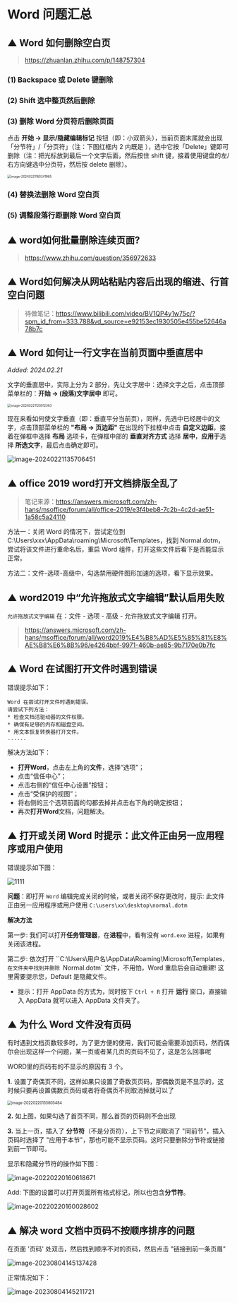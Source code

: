 # Word 问题汇总



## ▲ Word 如何删除空白页

> https://zhuanlan.zhihu.com/p/148757304

### (1) Backspace 或 Delete 键删除

### (2) Shift 选中整页然后删除

### (3) 删除 Word 分页符后删除页面

点击 **开始 -> 显示/隐藏编辑标记** 按钮（即：小双箭头），当前页面末尾就会出现 「分节符」/「分页符」（注：下图红框内 2 内既是 ），选中它按「Delete」键即可删除（注：把光标放到最后一个文字后面，然后按住 shift 键，接着使用键盘的左/右方向键选中分页符，然后按 delete 删除）。

<img src="./readme.assets/image-20240221160241965.png" alt="image-20240221160241965" style="zoom:50%;" />

### (4) 替换法删除 Word 空白页

### (5) 调整段落行距删除 Word 空白页



## ▲ word如何批量删除连续页面?

> https://www.zhihu.com/question/356972633





## ▲ Word如何解决从网站粘贴内容后出现的缩进、行首空白问题

> 待做笔记：https://www.bilibili.com/video/BV1QP4y1w75c/?spm_id_from=333.788&vd_source=e92153ec1930505e455be52646a78b7c



## ▲ Word 如何让一行文字在当前页面中垂直居中

*Added: 2024.02.21*

文字的垂直居中，实际上分为 2 部分，先让文字居中：选择文字之后，点击顶部菜单栏的：**开始 -> (段落)文字居中** 即可。

<img src="./readme.assets/image-20240221120012363.png" alt="image-20240221120012363" style="zoom:50%;" />

现在来看如何使文字垂直（即：垂直平分当前页），同样，先选中已经居中的文字，点击顶部菜单栏的 **"布局 -> 页边距"** 在出现的下拉框中点击 **自定义边距**，接着在弹框中选择 **布局** 选项卡，在弹框中部的 **垂直对齐方式** 选择 **居中**，**应用于**选择 **所选文字**，最后点击确定即可。

![image-20240221135706451](./readme.assets/image-20240221135706451.png)





## ▲ office 2019 word打开文档排版全乱了

> 笔记来源：https://answers.microsoft.com/zh-hans/msoffice/forum/all/office-2019/e3f4beb8-7c2b-4c2d-ae51-1a58c5a24110

方法一：关闭 Word 的情况下，尝试定位到 C:\Users\xxx\AppData\roaming\Microsoft\Templates，找到 Normal.dotm，尝试将该文件进行重命名后，重启 Word 组件，打开这些文件后看下是否能显示正常。

方法二：文件-选项-高级中，勾选禁用硬件图形加速的选项，看下显示效果。




## ▲ word2019 中“允许拖放式文字编辑”默认启用失败

`允许拖放式文字编辑` 在：文件 - 选项 - 高级 - 允许拖放式文字编辑 打开。

> https://answers.microsoft.com/zh-hans/msoffice/forum/all/word2019%E4%B8%AD%E5%85%81%E8%AE%B8%E6%8B%96/e4264bbf-9971-460b-ae85-9b7170e0b7fc




## ▲ Word 在试图打开文件时遇到错误

错误提示如下：

```
Word 在尝试打开文件时遇到错误。
请尝试下列方法：
* 检查文档活驱动器的文件权限。
* 确保有足够的内存和磁盘空间。
* 用文本恢复转换器打开文件。
......
```

解决方法如下：

- **打开Word**，点击左上角的**文件**，选择“选项”；
- 点击“信任中心”；
- 点击右侧的“信任中心设置”按钮；
- 点击“受保护的视图”；
- 将右侧的三个选项前面的勾都去掉并点击右下角的确定按钮；
- 再次**打开Word**文档，问题解决。



## ▲ 打开或关闭 Word 时提示：此文件正由另一应用程序或用户使用

错误提示如下图：

![1111](./readme.assets/11.png)

**问题**：即打开 `Word` 编辑完成关闭的时候，或者关闭不保存更改时，提示: 此文件正由另一应用程序或用户使用 `C:\users\xx\desktop\normal.dotm`

**解决方法**

第一步: 我们可以打开**任务管理器**，在**进程**中，看有没有 `word.exe` 进程，如果有关闭该进程。

第二步: 依次打开 ``C:\Users\用户名\AppData\Roaming\Microsoft\Templates`，在文件夹中找到并删除 `Normal.dotm` 文件，不用怕，Word 重启后会自动重建! 这里需要提示您，Default 是隐藏文件。

- 提示：打开 AppData 的方式为，同时按下 `Ctrl + R` 打开 **运行** 窗口，直接输入 AppData 就可以进入 AppData 文件夹了。





## ▲ 为什么 Word 文件没有页码

有时遇到文档页数较多时，为了更方便的使用，我们可能会需要添加页码，然而偶尔会出现这样一个问题，某一页或者某几页的页码不见了，这是怎么回事呢

WORD里的页码有的不显示的原因有 3 个。

**1.** 设置了奇偶页不同，这样如果只设置了奇数页页码，那偶数页是不显示的，这时候只要再设置偶数页页码或者将奇偶页不同取消掉就可以了

<img src="./readme.assets/image-20220220155805484.png" alt="image-20220220155805484" style="zoom:60%;" />


**2.** 如上图，如果勾选了首页不同，那么首页的页码则不会出现


**3.** 当上一页，插入了 **分节符**（不是分页符），上下节之间取消了 "同前节"，插入页码时选择了 "应用于本节"，那也可能不显示页码。这时只要删除分节符或链接到前一节即可。

显示和隐藏分节符的操作如下图：

![image-20220220160618671](./readme.assets/image-20220220160618671.png)


Add: 下图的设置可以打开页面所有格式标记，所以也包含**分节符**。

![image-20220220160028602](./readme.assets/image-20220220160028602.png)





## ▲ 解决 word 文档中页码不按顺序排序的问题

在页面 '页码' 处双击，然后找到顺序不对的页码，然后点击 "链接到前一条页眉"

![image-20230804145137428](readme.assets/image-20230804145137428.png)

正常情况如下：

![image-20230804145211721](readme.assets/image-20230804145211721.png)
